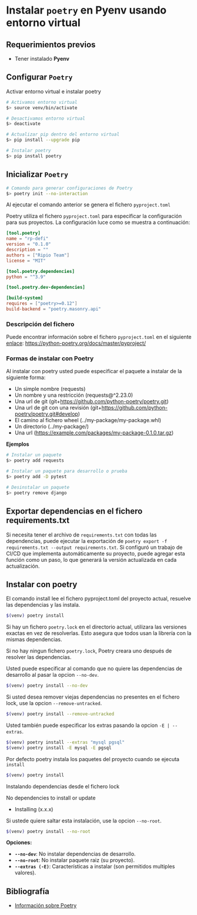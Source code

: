 # Instalar **`poetry`** en Pyenv usando entorno virtual

## Requerimientos previos

- Tener instalado **Pyenv**

## Configurar **`Poetry`**

Activar entorno virtual e instalar poetry

```zsh
# Activamos entorno virtual
$> source venv/bin/activate

# Desactivamos entorno virtual
$> deactivate

# Actualizar pip dentro del entorno virtual
$> pip install --upgrade pip

# Instalar poetry
$> pip install poetry
```

## Inicializar **`Poetry`**

```zsh
# Comando para generar configuraciones de Poetry
$> poetry init --no-interaction
```

Al ejecutar el comando anterior se genera el fichero `pyproject.toml`

Poetry utiliza el fichero `pyproject.toml` para específicar la configuración para sus proyectos. La configuración luce como se muestra a continuación:

```toml
[tool.poetry]
name = "rp-defi"
version = "0.1.0"
description = ""
authors = ["Ripio Team"]
license = "MIT"

[tool.poetry.dependencies]
python = "^3.9"

[tool.poetry.dev-dependencies]

[build-system]
requires = ["poetry>=0.12"]
build-backend = "poetry.masonry.api"
```

### Descripción del fichero

Puede encontrar información sobre el fichero `pyproject.toml` en el siguiente [enlace](https://python-poetry.org/docs/master/pyproject/): https://python-poetry.org/docs/master/pyproject/

### Formas de instalar con Poetry

Al instalar con poetry usted puede especificar el paquete a instalar de la siguiente forma:

- Un simple nombre (requests)
- Un nombre y una restricción (requests@^2.23.0)
- Una url de git (git+https://github.com/python-poetry/poetry.git)
- Una url de git con una revisión (git+https://github.com/python-poetry/poetry.git#develop)
- El camino al fichero wheel (../my-package/my-package.whl)
- Un directorio (../my-package/)
- Una url (https://example.com/packages/my-package-0.1.0.tar.gz)

**Ejemplos**

```zsh
# Instalar un paquete
$> poetry add requests

# Instalar un paquete para desarrollo o prueba
$> poetry add -D pytest

# Desinstalar un paquete
$> poetry remove django
```

## Exportar dependencias en el fichero requirements.txt

Si necesita tener el archivo de `requirements.txt` con todas las dependencias, puede ejecutar la exportación de `poetry export -f requirements.txt --output requirements.txt`. Si configuró un trabajo de CI/CD que implementa automáticamente su proyecto, puede agregar esta función como un paso, lo que generará la versión actualizada en cada actualización.


## Instalar con poetry

El comando install lee el fichero pyproject.toml del proyecto actual, resuelve las dependencias y las instala.

```bash
$(venv) poetry install
```

Si hay un fichero `poetry.lock` en el directorio actual, utilizara las versiones exactas en vez de resolverlas. Esto asegura que todos usan la librería con la mismas dependencias.

Si no hay ningun fichero `poetry.lock`, Poetry creara uno después de resolver las dependencias.

Usted puede especificar al comando que no quiere las dependencias de desarrollo al pasar la opcion `--no-dev`.

```bash
$(venv) poetry install --no-dev
```

Si usted desea remover viejas dependencias no presentes en el fichero lock, use la opcion `--remove-untracked`.

```bash
$(venv) poetry install --remove-untracked
```

Usted también puede especificar los extras pasando la opcion `-E | --extras`.

```bash
$(venv) poetry install --extras "mysql pgsql"
$(venv) poetry install -E mysql -E pgsql
```

Por defecto poetry instala los paquetes del proyecto cuando se ejecuta `install`

```bash
$(venv) poetry install
```

Instalando dependencias desde el fichero lock

No dependencies to install or update

  - Installing <your-package-name> (x.x.x)

Si ustede quiere saltar esta instalación, use la opcion `--no-root`.

```bash
$(venv) poetry install --no-root
```

**Opciones:**

- **`--no-dev`**: No instalar dependencias de desarrollo.
- **`--no-root`**: No instalar paquete raiz (su proyecto).
- **`--extras (-E)`**: Características a instalar (son permitidos multiples valores).

## Bibliografía

- [Información sobre Poetry](https://python-poetry.org/)
